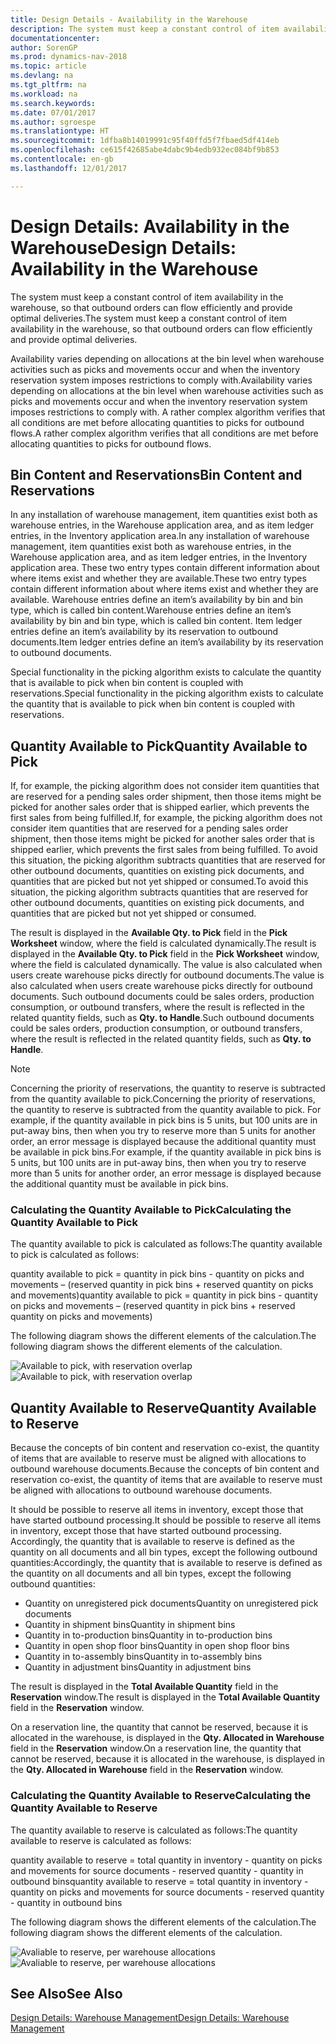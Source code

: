 ```yaml
---
title: Design Details - Availability in the Warehouse
description: The system must keep a constant control of item availability in the warehouse, so that outbound orders can flow efficiently and provide optimal deliveries.
documentationcenter: 
author: SorenGP
ms.prod: dynamics-nav-2018
ms.topic: article
ms.devlang: na
ms.tgt_pltfrm: na
ms.workload: na
ms.search.keywords: 
ms.date: 07/01/2017
ms.author: sgroespe
ms.translationtype: HT
ms.sourcegitcommit: 1dfba8b14019991c95f40ffd5f7fbaed5df414eb
ms.openlocfilehash: ce615f42685abe4dabc9b4edb932ec084bf9b853
ms.contentlocale: en-gb
ms.lasthandoff: 12/01/2017

---
```

# <a name="design-details-availability-in-the-warehouse"></a><span data-ttu-id="2ce64-103">Design Details: Availability in the Warehouse</span><span class="sxs-lookup"><span data-stu-id="2ce64-103">Design Details: Availability in the Warehouse</span></span>
<span data-ttu-id="2ce64-104">The system must keep a constant control of item availability in the warehouse, so that outbound orders can flow efficiently and provide optimal deliveries.</span><span class="sxs-lookup"><span data-stu-id="2ce64-104">The system must keep a constant control of item availability in the warehouse, so that outbound orders can flow efficiently and provide optimal deliveries.</span></span>  

 <span data-ttu-id="2ce64-105">Availability varies depending on allocations at the bin level when warehouse activities such as picks and movements occur and when the inventory reservation system imposes restrictions to comply with.</span><span class="sxs-lookup"><span data-stu-id="2ce64-105">Availability varies depending on allocations at the bin level when warehouse activities such as picks and movements occur and when the inventory reservation system imposes restrictions to comply with.</span></span> <span data-ttu-id="2ce64-106">A rather complex algorithm verifies that all conditions are met before allocating quantities to picks for outbound flows.</span><span class="sxs-lookup"><span data-stu-id="2ce64-106">A rather complex algorithm verifies that all conditions are met before allocating quantities to picks for outbound flows.</span></span>  

## <a name="bin-content-and-reservations"></a><span data-ttu-id="2ce64-107">Bin Content and Reservations</span><span class="sxs-lookup"><span data-stu-id="2ce64-107">Bin Content and Reservations</span></span>  
 <span data-ttu-id="2ce64-108">In any installation of warehouse management, item quantities exist both as warehouse entries, in the Warehouse application area, and as item ledger entries, in the Inventory application area.</span><span class="sxs-lookup"><span data-stu-id="2ce64-108">In any installation of warehouse management, item quantities exist both as warehouse entries, in the Warehouse application area, and as item ledger entries, in the Inventory application area.</span></span> <span data-ttu-id="2ce64-109">These two entry types contain different information about where items exist and whether they are available.</span><span class="sxs-lookup"><span data-stu-id="2ce64-109">These two entry types contain different information about where items exist and whether they are available.</span></span> <span data-ttu-id="2ce64-110">Warehouse entries define an item’s availability by bin and bin type, which is called bin content.</span><span class="sxs-lookup"><span data-stu-id="2ce64-110">Warehouse entries define an item’s availability by bin and bin type, which is called bin content.</span></span> <span data-ttu-id="2ce64-111">Item ledger entries define an item’s availability by its reservation to outbound documents.</span><span class="sxs-lookup"><span data-stu-id="2ce64-111">Item ledger entries define an item’s availability by its reservation to outbound documents.</span></span>  

 <span data-ttu-id="2ce64-112">Special functionality in the picking algorithm exists to calculate the quantity that is available to pick when bin content is coupled with reservations.</span><span class="sxs-lookup"><span data-stu-id="2ce64-112">Special functionality in the picking algorithm exists to calculate the quantity that is available to pick when bin content is coupled with reservations.</span></span>  

## <a name="quantity-available-to-pick"></a><span data-ttu-id="2ce64-113">Quantity Available to Pick</span><span class="sxs-lookup"><span data-stu-id="2ce64-113">Quantity Available to Pick</span></span>  
 <span data-ttu-id="2ce64-114">If, for example, the picking algorithm does not consider item quantities that are reserved for a pending sales order shipment, then those items might be picked for another sales order that is shipped earlier, which prevents the first sales from being fulfilled.</span><span class="sxs-lookup"><span data-stu-id="2ce64-114">If, for example, the picking algorithm does not consider item quantities that are reserved for a pending sales order shipment, then those items might be picked for another sales order that is shipped earlier, which prevents the first sales from being fulfilled.</span></span> <span data-ttu-id="2ce64-115">To avoid this situation, the picking algorithm subtracts quantities that are reserved for other outbound documents, quantities on existing pick documents, and quantities that are picked but not yet shipped or consumed.</span><span class="sxs-lookup"><span data-stu-id="2ce64-115">To avoid this situation, the picking algorithm subtracts quantities that are reserved for other outbound documents, quantities on existing pick documents, and quantities that are picked but not yet shipped or consumed.</span></span>  

 <span data-ttu-id="2ce64-116">The result is displayed in the **Available Qty. to Pick** field in the **Pick Worksheet** window, where the field is calculated dynamically.</span><span class="sxs-lookup"><span data-stu-id="2ce64-116">The result is displayed in the **Available Qty. to Pick** field in the **Pick Worksheet** window, where the field is calculated dynamically.</span></span> <span data-ttu-id="2ce64-117">The value is also calculated when users create warehouse picks directly for outbound documents.</span><span class="sxs-lookup"><span data-stu-id="2ce64-117">The value is also calculated when users create warehouse picks directly for outbound documents.</span></span> <span data-ttu-id="2ce64-118">Such outbound documents could be sales orders, production consumption, or outbound transfers, where the result is reflected in the related quantity fields, such as **Qty. to Handle**.</span><span class="sxs-lookup"><span data-stu-id="2ce64-118">Such outbound documents could be sales orders, production consumption, or outbound transfers, where the result is reflected in the related quantity fields, such as **Qty. to Handle**.</span></span>  

> [!NOTE]  
>  <span data-ttu-id="2ce64-119">Concerning the priority of reservations, the quantity to reserve is subtracted from the quantity available to pick.</span><span class="sxs-lookup"><span data-stu-id="2ce64-119">Concerning the priority of reservations, the quantity to reserve is subtracted from the quantity available to pick.</span></span> <span data-ttu-id="2ce64-120">For example, if the quantity available in pick bins is 5 units, but 100 units are in put-away bins, then when you try to reserve more than 5 units for another order, an error message is displayed because the additional quantity must be available in pick bins.</span><span class="sxs-lookup"><span data-stu-id="2ce64-120">For example, if the quantity available in pick bins is 5 units, but 100 units are in put-away bins, then when you try to reserve more than 5 units for another order, an error message is displayed because the additional quantity must be available in pick bins.</span></span>  

### <a name="calculating-the-quantity-available-to-pick"></a><span data-ttu-id="2ce64-121">Calculating the Quantity Available to Pick</span><span class="sxs-lookup"><span data-stu-id="2ce64-121">Calculating the Quantity Available to Pick</span></span>  
 <span data-ttu-id="2ce64-122">The quantity available to pick is calculated as follows:</span><span class="sxs-lookup"><span data-stu-id="2ce64-122">The quantity available to pick is calculated as follows:</span></span>  

 <span data-ttu-id="2ce64-123">quantity available to pick = quantity in pick bins - quantity on picks and movements – (reserved quantity in pick bins + reserved quantity on picks and movements)</span><span class="sxs-lookup"><span data-stu-id="2ce64-123">quantity available to pick = quantity in pick bins - quantity on picks and movements – (reserved quantity in pick bins + reserved quantity on picks and movements)</span></span>  

 <span data-ttu-id="2ce64-124">The following diagram shows the different elements of the calculation.</span><span class="sxs-lookup"><span data-stu-id="2ce64-124">The following diagram shows the different elements of the calculation.</span></span>  

 <span data-ttu-id="2ce64-125">![Available to pick, with reservation overlap](media/design_details_warehouse_management_availability_2.png "design_details_warehouse_management_availability_2")</span><span class="sxs-lookup"><span data-stu-id="2ce64-125">![Available to pick, with reservation overlap](media/design_details_warehouse_management_availability_2.png "design_details_warehouse_management_availability_2")</span></span>  

## <a name="quantity-available-to-reserve"></a><span data-ttu-id="2ce64-126">Quantity Available to Reserve</span><span class="sxs-lookup"><span data-stu-id="2ce64-126">Quantity Available to Reserve</span></span>  
 <span data-ttu-id="2ce64-127">Because the concepts of bin content and reservation co-exist, the quantity of items that are available to reserve must be aligned with allocations to outbound warehouse documents.</span><span class="sxs-lookup"><span data-stu-id="2ce64-127">Because the concepts of bin content and reservation co-exist, the quantity of items that are available to reserve must be aligned with allocations to outbound warehouse documents.</span></span>  

 <span data-ttu-id="2ce64-128">It should be possible to reserve all items in inventory, except those that have started outbound processing.</span><span class="sxs-lookup"><span data-stu-id="2ce64-128">It should be possible to reserve all items in inventory, except those that have started outbound processing.</span></span> <span data-ttu-id="2ce64-129">Accordingly, the quantity that is available to reserve is defined as the quantity on all documents and all bin types, except the following outbound quantities:</span><span class="sxs-lookup"><span data-stu-id="2ce64-129">Accordingly, the quantity that is available to reserve is defined as the quantity on all documents and all bin types, except the following outbound quantities:</span></span>  

-   <span data-ttu-id="2ce64-130">Quantity on unregistered pick documents</span><span class="sxs-lookup"><span data-stu-id="2ce64-130">Quantity on unregistered pick documents</span></span>  
-   <span data-ttu-id="2ce64-131">Quantity in shipment bins</span><span class="sxs-lookup"><span data-stu-id="2ce64-131">Quantity in shipment bins</span></span>  
-   <span data-ttu-id="2ce64-132">Quantity in to-production bins</span><span class="sxs-lookup"><span data-stu-id="2ce64-132">Quantity in to-production bins</span></span>  
-   <span data-ttu-id="2ce64-133">Quantity in open shop floor bins</span><span class="sxs-lookup"><span data-stu-id="2ce64-133">Quantity in open shop floor bins</span></span>  
-   <span data-ttu-id="2ce64-134">Quantity in to-assembly bins</span><span class="sxs-lookup"><span data-stu-id="2ce64-134">Quantity in to-assembly bins</span></span>  
-   <span data-ttu-id="2ce64-135">Quantity in adjustment bins</span><span class="sxs-lookup"><span data-stu-id="2ce64-135">Quantity in adjustment bins</span></span>  

 <span data-ttu-id="2ce64-136">The result is displayed in the **Total Available Quantity** field in the **Reservation** window.</span><span class="sxs-lookup"><span data-stu-id="2ce64-136">The result is displayed in the **Total Available Quantity** field in the **Reservation** window.</span></span>  

 <span data-ttu-id="2ce64-137">On a reservation line, the quantity that cannot be reserved, because it is allocated in the warehouse, is displayed in the **Qty. Allocated in Warehouse** field in the **Reservation** window.</span><span class="sxs-lookup"><span data-stu-id="2ce64-137">On a reservation line, the quantity that cannot be reserved, because it is allocated in the warehouse, is displayed in the **Qty. Allocated in Warehouse** field in the **Reservation** window.</span></span>  

### <a name="calculating-the-quantity-available-to-reserve"></a><span data-ttu-id="2ce64-138">Calculating the Quantity Available to Reserve</span><span class="sxs-lookup"><span data-stu-id="2ce64-138">Calculating the Quantity Available to Reserve</span></span>  
 <span data-ttu-id="2ce64-139">The quantity available to reserve is calculated as follows:</span><span class="sxs-lookup"><span data-stu-id="2ce64-139">The quantity available to reserve is calculated as follows:</span></span>  

 <span data-ttu-id="2ce64-140">quantity available to reserve = total quantity in inventory - quantity on picks and movements for source documents - reserved quantity - quantity in outbound bins</span><span class="sxs-lookup"><span data-stu-id="2ce64-140">quantity available to reserve = total quantity in inventory - quantity on picks and movements for source documents - reserved quantity - quantity in outbound bins</span></span>  

 <span data-ttu-id="2ce64-141">The following diagram shows the different elements of the calculation.</span><span class="sxs-lookup"><span data-stu-id="2ce64-141">The following diagram shows the different elements of the calculation.</span></span>  

 <span data-ttu-id="2ce64-142">![Avaliable to reserve, per warehouse allocations](media/design_details_warehouse_management_availability_3.png "design_details_warehouse_management_availability_3")</span><span class="sxs-lookup"><span data-stu-id="2ce64-142">![Avaliable to reserve, per warehouse allocations](media/design_details_warehouse_management_availability_3.png "design_details_warehouse_management_availability_3")</span></span>  

## <a name="see-also"></a><span data-ttu-id="2ce64-143">See Also</span><span class="sxs-lookup"><span data-stu-id="2ce64-143">See Also</span></span>  
 [<span data-ttu-id="2ce64-144">Design Details: Warehouse Management</span><span class="sxs-lookup"><span data-stu-id="2ce64-144">Design Details: Warehouse Management</span></span>](design-details-warehouse-management.md)

